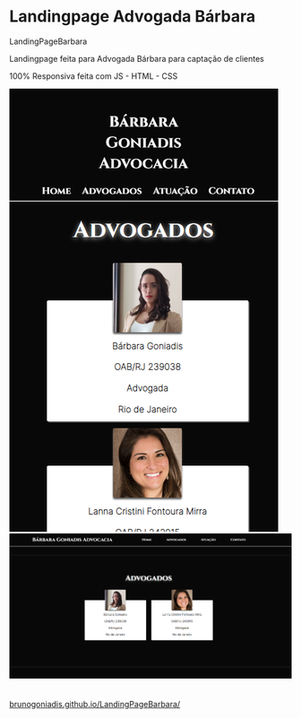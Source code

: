 # Landingpage Advogada Bárbara
LandingPageBarbara

Landingpage feita para Advogada Bárbara para captação de clientes

100% Responsiva feita com JS - HTML - CSS 

<div align="left">
  <a href="https://github.com/brunogoniadis">
  <img src="https://raw.githubusercontent.com/Brunogoniadis/LandingPageBarbara/main/Capturas%20para%20Readme/CapturarResponsivo.png"/>
  <img src="https://raw.githubusercontent.com/Brunogoniadis/LandingPageBarbara/main/Capturas%20para%20Readme/CapturarWEB.png"/>
</div>
<br>
<br>
brunogoniadis.github.io/LandingPageBarbara/
